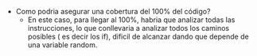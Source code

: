 - Como podria asegurar una cobertura del 100% del código?
  - En este caso, para llegar al 100%, habria que analizar todas las instrucciones, lo que conllevaria a analizar todos los caminos posibles ( es decir los if), dificil de alcanzar dando que depende de una variable random.